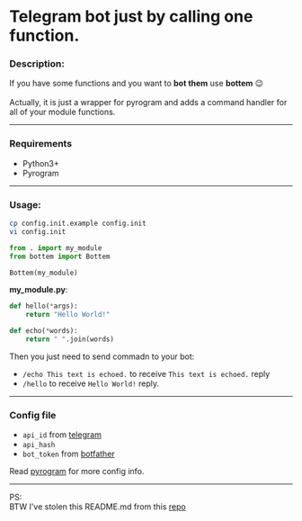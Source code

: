 # **Telegram bot just by calling one function.**

### Description:
If you have some functions and you want to **bot them** use **bottem** :wink:  
<br>
Actually, it is just a wrapper for pyrogram and adds a command handler for all of your module functions.

___
### Requirements
* Python3+
* Pyrogram

___
### Usage:
```sh
cp config.init.example config.init
vi config.init
```
```python
from . import my_module
from bottem import Bottem

Bottem(my_module)
```
**my_module.py**:
```python
def hello(*args):
    return "Hello World!"

def echo(*words):
    return " ".join(words)
```  
Then you just need to send commadn to your bot:  
* `/echo This text is echoed.` to receive `This text is echoed.` reply  
* `/hello` to receive `Hello World!` reply.
___
### Config file
* `api_id` from [telegram](https://my.telegram.org/apps)
* `api_hash`
* `bot_token` from [botfather](https://t.me/botfather)

Read [pyrogram](https://docs.pyrogram.org/topics/config-file) for more config info.  
___

PS:  
BTW I've stolen this README.md from this [repo](https://github.com/tamton-aquib)
